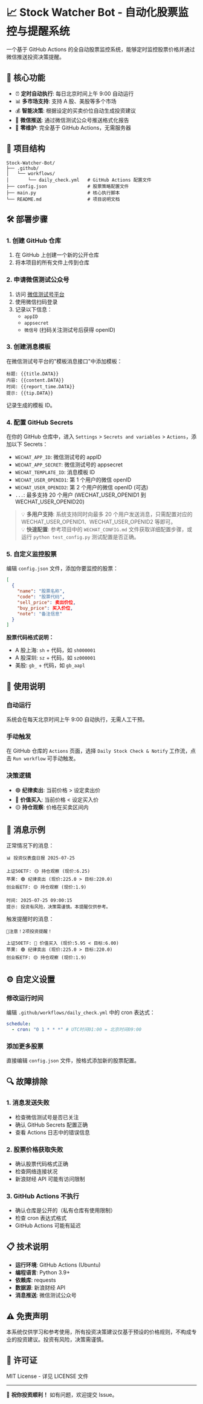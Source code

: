 # 📈 Stock Watcher Bot - 自动化股票监控与提醒系统

一个基于 GitHub Actions 的全自动股票监控系统，能够定时监控股票价格并通过微信推送投资决策提醒。

## 🚀 核心功能

- ⏰ **定时自动执行**: 每日北京时间上午 9:00 自动运行
- 📊 **多市场支持**: 支持 A 股、美股等多个市场
- 💰 **智能决策**: 根据设定的买卖价位自动生成投资建议
- 📱 **微信推送**: 通过微信测试公众号推送格式化报告
- 🔧 **零维护**: 完全基于 GitHub Actions，无需服务器

## 📁 项目结构

```
Stock-Watcher-Bot/
├── .github/
│   └── workflows/
│       └── daily_check.yml   # GitHub Actions 配置文件
├── config.json               # 股票策略配置文件
├── main.py                   # 核心执行脚本
└── README.md                 # 项目说明文档
```

## 🛠️ 部署步骤

### 1. 创建 GitHub 仓库

1. 在 GitHub 上创建一个新的公开仓库
2. 将本项目的所有文件上传到仓库

### 2. 申请微信测试公众号

1. 访问 [微信测试号平台](https://mp.weixin.qq.com/debug/cgi-bin/sandbox?t=sandbox/login)
2. 使用微信扫码登录
3. 记录以下信息：
   - `appID`
   - `appsecret`
   - `微信号` (扫码关注测试号后获得 openID)

### 3. 创建消息模板

在微信测试号平台的"模板消息接口"中添加模板：

```
标题: {{title.DATA}}
内容: {{content.DATA}}
时间: {{report_time.DATA}}
提示: {{tip.DATA}}
```

记录生成的模板 ID。

### 4. 配置 GitHub Secrets

在你的 GitHub 仓库中，进入 `Settings` > `Secrets and variables` > `Actions`，添加以下 Secrets：

- `WECHAT_APP_ID`: 微信测试号的 appID
- `WECHAT_APP_SECRET`: 微信测试号的 appsecret
- `WECHAT_TEMPLATE_ID`: 消息模板 ID
- `WECHAT_USER_OPENID1`: 第 1 个用户的微信 openID
- `WECHAT_USER_OPENID2`: 第 2 个用户的微信 openID (可选)
- `...`: 最多支持 20 个用户 (WECHAT_USER_OPENID1 到 WECHAT_USER_OPENID20)

> 💡 **多用户支持**: 系统支持同时向最多 20 个用户发送消息，只需配置对应的 WECHAT_USER_OPENID1、WECHAT_USER_OPENID2 等即可。  
> 💡 **快速配置**: 参考项目中的 `WECHAT_CONFIG.md` 文件获取详细配置步骤，或运行 `python test_config.py` 测试配置是否正确。

### 5. 自定义监控股票

编辑 `config.json` 文件，添加你要监控的股票：

```json
[
  {
    "name": "股票名称",
    "code": "股票代码",
    "sell_price": 卖出价位,
    "buy_price": 买入价位,
    "note": "备注信息"
  }
]
```

**股票代码格式说明：**

- A 股上海: `sh` + 代码，如 `sh000001`
- A 股深圳: `sz` + 代码，如 `sz000001`
- 美股: `gb_` + 代码，如 `gb_aapl`

## 🎯 使用说明

### 自动运行

系统会在每天北京时间上午 9:00 自动执行，无需人工干预。

### 手动触发

在 GitHub 仓库的 `Actions` 页面，选择 `Daily Stock Check & Notify` 工作流，点击 `Run workflow` 可手动触发。

### 决策逻辑

- 🟢 **纪律卖出**: 当前价格 > 设定卖出价
- 🔴 **价值买入**: 当前价格 < 设定买入价
- 🟡 **持仓观察**: 价格在买卖区间内

## 📱 消息示例

正常情况下的消息：

```
📊 投资仪表盘日报 2025-07-25

上证50ETF: 🟡 持仓观察 (现价:6.25)
苹果: 🟢 纪律卖出 (现价:225.0 > 目标:220.0)
创业板ETF: 🟡 持仓观察 (现价:1.9)

时间: 2025-07-25 09:00:15
提示: 投资有风险，决策需谨慎。本提醒仅供参考。
```

触发提醒时的消息：

```
🚨注意！2项投资提醒！

上证50ETF: 🔴 价值买入 (现价:5.95 < 目标:6.00)
苹果: 🟢 纪律卖出 (现价:225.0 > 目标:220.0)
创业板ETF: 🟡 持仓观察 (现价:1.9)
```

## ⚙️ 自定义设置

### 修改运行时间

编辑 `.github/workflows/daily_check.yml` 中的 cron 表达式：

```yaml
schedule:
  - cron: "0 1 * * *" # UTC时间01:00 = 北京时间09:00
```

### 添加更多股票

直接编辑 `config.json` 文件，按格式添加新的股票配置。

## 🔍 故障排除

### 1. 消息发送失败

- 检查微信测试号是否已关注
- 确认 GitHub Secrets 配置正确
- 查看 Actions 日志中的错误信息

### 2. 股票价格获取失败

- 确认股票代码格式正确
- 检查网络连接状况
- 新浪财经 API 可能有访问限制

### 3. GitHub Actions 不执行

- 确认仓库是公开的（私有仓库有使用限制）
- 检查 cron 表达式格式
- GitHub Actions 可能有延迟

## 📋 技术说明

- **运行环境**: GitHub Actions (Ubuntu)
- **编程语言**: Python 3.9+
- **依赖库**: requests
- **数据源**: 新浪财经 API
- **消息推送**: 微信测试公众号

## ⚠️ 免责声明

本系统仅供学习和参考使用，所有投资决策建议仅基于预设的价格规则，不构成专业的投资建议。投资有风险，决策需谨慎。

## 📄 许可证

MIT License - 详见 LICENSE 文件

---

🎉 **祝你投资顺利！** 如有问题，欢迎提交 Issue。
